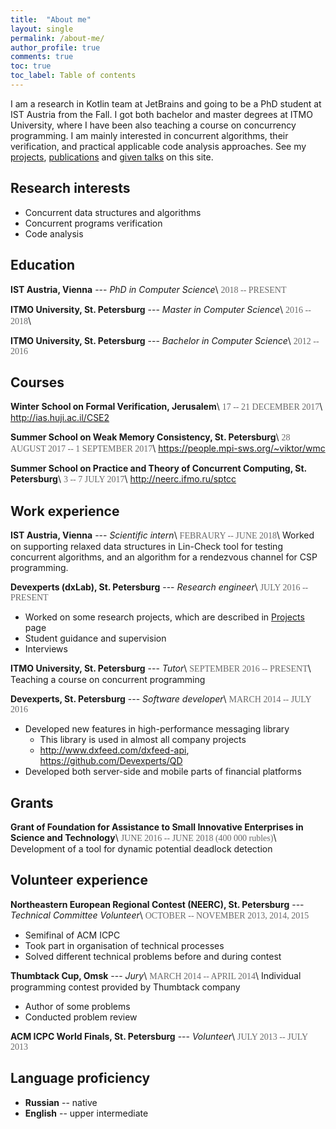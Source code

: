 ```yaml
---
title:  "About me"
layout: single
permalink: /about-me/
author_profile: true
comments: true
toc: true
toc_label: Table of contents
---
```


<style>
.date {
  color: dimgray;
  font-family: 'Proxima Nova';
}
</style>

I am a research in Kotlin team at JetBrains and going to be a PhD student at IST Austria from the Fall. I got both bachelor and master degrees at ITMO University, where I have been also teaching a course on concurrency programming. I am mainly interested in concurrent algorithms, their verification, and practical applicable code analysis approaches. See my [projects](/projects), [publications](/publications) and [given talks](/talks) on this site.

## Research interests
* Concurrent data structures and algorithms
* Concurrent programs verification
* Code analysis


## Education
**IST Austria, Vienna** --- *PhD in Computer Science*\\
<span class="date">2018 -- PRESENT</span>

**ITMO University, St. Petersburg** --- *Master in Computer Science*\\
<span class="date">2016 -- 2018</span>\\

**ITMO University, St. Petersburg** --- *Bachelor in Computer Science*\\
<span class="date">2012 -- 2016</span>


## Courses
**Winter School on Formal Verification, Jerusalem**\\
<span class="date">17 -- 21 DECEMBER 2017</span>\\
<http://ias.huji.ac.il/CSE2>

**Summer School on Weak Memory Consistency, St. Petersburg**\\
<span class="date">28 AUGUST 2017 -- 1 SEPTEMBER 2017</span>\\
<https://people.mpi-sws.org/~viktor/wmc>

**Summer School on Practice and Theory of Concurrent Computing, St. Petersburg**\\
<span class="date">3 -- 7 JULY 2017</span>\\
<http://neerc.ifmo.ru/sptcc>


## Work experience
**IST Austria, Vienna** --- *Scientific intern*\\
<span class="date">FEBRAURY -- JUNE 2018</span>\\
Worked on supporting relaxed data structures in Lin-Check tool for testing concurrent algorithms, and an algorithm for a rendezvous channel for CSP programming.

**Devexperts (dxLab),  St. Petersburg** --- *Research engineer*\\
<span class="date">JULY 2016 -- PRESENT</span>

* Worked on some research projects, which are described in [Projects](/projects) page
* Student guidance and supervision
* Interviews

**ITMO University, St. Petersburg** --- *Tutor*\\
<span class="date">SEPTEMBER 2016 -- PRESENT</span>\\
Teaching a course on concurrent programming

**Devexperts,  St. Petersburg** --- *Software developer*\\
<span class="date">MARCH 2014 -- JULY 2016</span>
* Developed new features in high-performance messaging library
  * This library is used in almost all company projects
  * <http://www.dxfeed.com/dxfeed-api>, <https://github.com/Devexperts/QD>
* Developed both server-side and mobile parts of financial platforms


## Grants
**Grant of Foundation for Assistance to Small Innovative Enterprises in Science and Technology**\\
<span class="date">JUNE 2016 -- JUNE 2018 (400 000 rubles)</span>\\
Development of a tool for dynamic potential deadlock detection


## Volunteer experience
**Northeastern European Regional Contest (NEERC), St. Petersburg** --- *Technical Committee Volunteer*\\
<span class="date">OCTOBER -- NOVEMBER 2013, 2014, 2015</span>

* Semifinal of ACM ICPC
* Took part in organisation of technical processes 
* Solved different technical problems before and during contest

**Thumbtack Cup, Omsk** --- *Jury*\\
<span class="date">MARCH 2014 -- APRIL 2014</span>\\
Individual programming contest provided by Thumbtack company

* Author of some problems
* Conducted problem review

**ACM ICPC World Finals, St. Petersburg** --- *Volunteer*\\
<span class="date">JULY 2013 -- JULY 2013</span>


## Language proficiency

* **Russian** -- native
* **English** -- upper intermediate